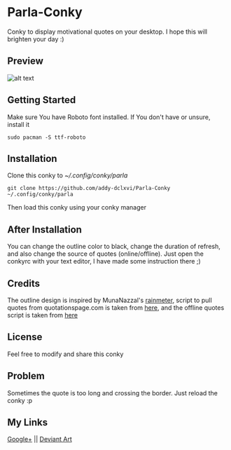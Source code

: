 # Parla-Conky
Conky to display motivational quotes on your desktop. I hope this will brighten your day :)
## Preview
![alt text](https://raw.githubusercontent.com/addy-dclxvi/Parla-Conky/master/preview.gif)
## Getting Started
Make sure You have Roboto font installed. If You don't have or unsure, install it
 ```
sudo pacman -S ttf-roboto
```
## Installation
Clone this conky to *~/.config/conky/parla*
```
git clone https://github.com/addy-dclxvi/Parla-Conky ~/.config/conky/parla
```
Then load this conky using your conky manager
## After Installation
You can change the outline color to black, change the duration of refresh, and also change the source of quotes (online/offline).
Just open the conkyrc with your text editor, I have made some instruction there ;)
## Credits
The outline design is inspired by MunaNazzal's [rainmeter](http://munanazzal.deviantart.com/art/OneNote-Rainmeter-skin-new-update-6-May-2017-675853087), 
script to pull quotes from quotationspage.com is taken from [here](https://gist.github.com/SahilC/2767b6681539d96c4f37),
and the offline quotes script is taken from [here](http://www.thelinuxdaily.com/2010/04/random-quote-generator-part-1-local-self-made)
## License
Feel free to modify and share this conky
## Problem
Sometimes the quote is too long and crossing the border. Just reload the conky :p
## My Links
[Google+](https://plus.google.com/+AdhiPambudi) ||
[Deviant Art](http://addy-dclxvi.deviantart.com/)

